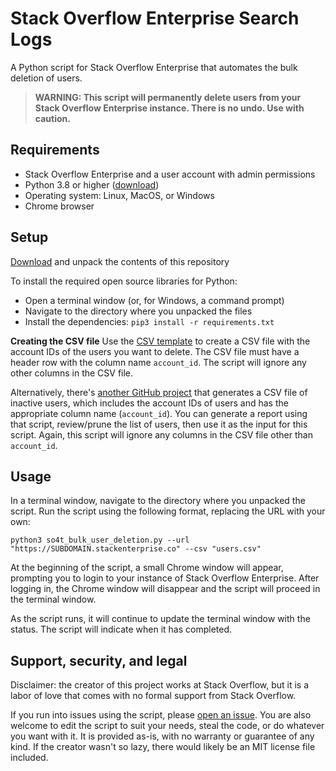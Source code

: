 # Stack Overflow Enterprise Search Logs
A Python script for Stack Overflow Enterprise that automates the bulk deletion of users. 

> **WARNING: This script will permanently delete users from your Stack Overflow Enterprise instance. There is no undo. Use with caution.**

## Requirements
* Stack Overflow Enterprise and a user account with admin permissions
* Python 3.8 or higher ([download](https://www.python.org/downloads/))
* Operating system: Linux, MacOS, or Windows
* Chrome browser

## Setup
[Download](https://github.com/jklick-so/so4t_bulk_user_deletion/archive/refs/heads/main.zip) and unpack the contents of this repository

To install the required open source libraries for Python:
* Open a terminal window (or, for Windows, a command prompt)
* Navigate to the directory where you unpacked the files
* Install the dependencies: `pip3 install -r requirements.txt`

**Creating the CSV file**
Use the [CSV template](https://github.com/jklick-so/so4t_bulk_user_deletion/blob/main/Templates/users.csv) to create a CSV file with the account IDs of the users you want to delete. The CSV file must have a header row with the column name `account_id`. The script will ignore any other columns in the CSV file.

Alternatively, there's [another GitHub project](https://github.com/jklick-so/so4t_inactive_users) that generates a CSV file of inactive users, which includes the account IDs of users and has the appropriate column name (`account_id`). You can generate a report using that script, review/prune the list of users, then use it as the input for this script. Again, this script will ignore any columns in the CSV file other than `account_id`.

## Usage
In a terminal window, navigate to the directory where you unpacked the script. 
Run the script using the following format, replacing the URL with your own:

`python3 so4t_bulk_user_deletion.py --url "https://SUBDOMAIN.stackenterprise.co" --csv "users.csv"`

At the beginning of the script, a small Chrome window will appear, prompting you to login to your instance of Stack Overflow Enterprise. After logging in, the Chrome window will disappear and the script will proceed in the terminal window.

As the script runs, it will continue to update the terminal window with the status. The script will indicate when it has completed.

## Support, security, and legal
Disclaimer: the creator of this project works at Stack Overflow, but it is a labor of love that comes with no formal support from Stack Overflow. 

If you run into issues using the script, please [open an issue](https://github.com/jklick-so/so4t_bulk_user_deletion/issues). You are also welcome to edit the script to suit your needs, steal the code, or do whatever you want with it. It is provided as-is, with no warranty or guarantee of any kind. If the creator wasn't so lazy, there would likely be an MIT license file included.
